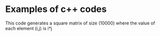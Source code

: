 # Examples of c++ codes
This code generates a square matrix of size (10000) where the value of each element (i,j) is i*j
